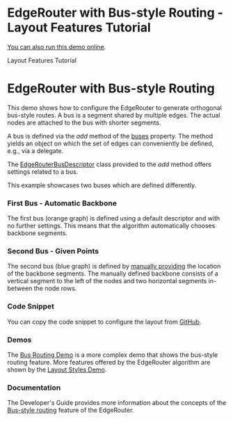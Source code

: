 <!--
 //////////////////////////////////////////////////////////////////////////////
 // @license
 // This file is part of yFiles for HTML 2.5.0.3.
 // Use is subject to license terms.
 //
 // Copyright (c) 2000-2023 by yWorks GmbH, Vor dem Kreuzberg 28,
 // 72070 Tuebingen, Germany. All rights reserved.
 //
 //////////////////////////////////////////////////////////////////////////////
-->
# EdgeRouter with Bus-style Routing - Layout Features Tutorial

[You can also run this demo online](https://live.yworks.com/demos/04-tutorial-layout-features/edge-router-buses/index.html).

Layout Features Tutorial

# EdgeRouter with Bus-style Routing

This demo shows how to configure the EdgeRouter to generate orthogonal bus-style routes. A bus is a segment shared by multiple edges. The actual nodes are attached to the bus with shorter segments.

A bus is defined via the _add_ method of the [buses](https://docs.yworks.com/yfileshtml/#/api/EdgeRouterData#buses) property. The method yields an object on which the set of edges can conveniently be defined, e.g., via a delegate.

The [EdgeRouterBusDescriptor](https://docs.yworks.com/yfileshtml/#/api/EdgeRouterBusDescriptor) class provided to the _add_ method offers settings related to a bus.

This example showcases two buses which are defined differently.

### First Bus - Automatic Backbone

The first bus (orange graph) is defined using a default descriptor and with no further settings. This means that the algorithm automatically chooses backbone segments.

### Second Bus - Given Points

The second bus (blue graph) is defined by [manually providing](https://docs.yworks.com/yfileshtml/#/api/EdgeRouterBusDescriptor#busPoints) the location of the backbone segments. The manually defined backbone consists of a vertical segment to the left of the nodes and two horizontal segments in-between the node rows.

### Code Snippet

You can copy the code snippet to configure the layout from [GitHub](https://github.com/yWorks/yfiles-for-html-demos/blob/master/demos/04-tutorial-layout-features/edge-router-buses/EdgeRouterBuses.ts).

### Demos

The [Bus Routing Demo](../../layout/busrouting/index.html) is a more complex demo that shows the bus-style routing feature. More features offered by the EdgeRouter algorithm are shown by the [Layout Styles Demo](../../layout/layoutstyles/index.html?layout=edge-router&sample=edge-router).

### Documentation

The Developer's Guide provides more information about the concepts of the [Bus-style routing](https://docs.yworks.com/yfileshtml/#/dguide/polyline_router_bus_routing) feature of the EdgeRouter.
